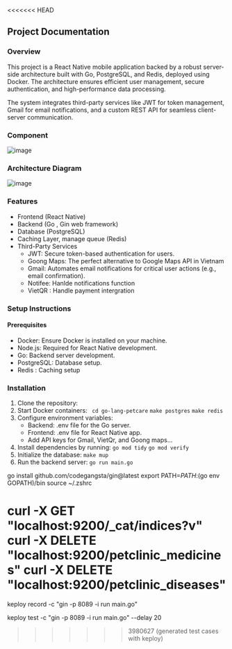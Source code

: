 <<<<<<< HEAD
## Project Documentation

### Overview

This project is a React Native mobile application backed by a robust server-side architecture built with Go, PostgreSQL, and Redis, deployed using Docker. The architecture ensures efficient user management, secure authentication, and high-performance data processing.

The system integrates third-party services like JWT for token management, Gmail for email notifications, and a custom REST API for seamless client-server communication.

### Component

![image](https://github.com/user-attachments/assets/1471ba84-6f95-4c29-b92c-b16bdeba51dc)

### Architecture Diagram

![image](https://github.com/user-attachments/assets/ec053782-9055-42d0-9a1d-59407e2f5ff3)

### Features

- Frontend (React Native)
- Backend (Go , Gin web framework)
- Database (PostgreSQL)
- Caching Layer, manage queue (Redis)
- Third-Party Services
  - JWT: Secure token-based authentication for users.
  - Goong Maps: The perfect alternative to Google Maps API in Vietnam
  - Gmail: Automates email notifications for critical user actions (e.g., email confirmation).
  - Notifee: Hanlde notifications function
  - VietQR : Handle payment intergration

### Setup Instructions

#### Prerequisites

- Docker: Ensure Docker is installed on your machine.
- Node.js: Required for React Native development.
- Go: Backend server development.
- PostgreSQL: Database setup.
- Redis : Caching setup

### Installation

1. Clone the repository:
2. Start Docker containers:
   ` cd go-lang-petcare`
   `make postgres`
   `make redis`
3. Configure environment variables:
   - Backend: .env file for the Go server.
   - Frontend: .env file for React Native app.
   - Add API keys for Gmail, VietQr, and Goong maps...
4. Install dependencies by running:
   `go mod tidy`
   `go mod verify`
5. Initialize the database:
   `make mup`
6. Run the backend server:
   `go run main.go`

go install github.com/codegangsta/gin@latest
export PATH=$PATH:$(go env GOPATH)/bin
source ~/.zshrc

curl -X GET "localhost:9200/\_cat/indices?v"
curl -X DELETE "localhost:9200/petclinic_medicines"
curl -X DELETE "localhost:9200/petclinic_diseases"
=======
keploy record -c "gin -p 8089 -i run main.go"

keploy test -c "gin -p 8089 -i run main.go" --delay 20
>>>>>>> 3980627 (generated test cases with keploy)
